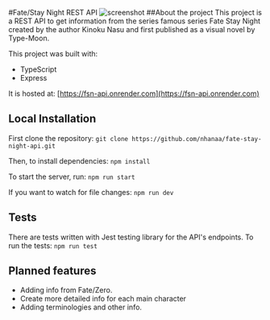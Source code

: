 #Fate/Stay Night REST API
![screenshot](https://static.wikia.nocookie.net/typemoon/images/0/0e/Fate_Stay_Night_-_Logo.png/revision/latest?cb=20210409122858)
##About the project
This project is a REST API to get information from the series famous series Fate Stay Night created by the author Kinoku Nasu and first published as a visual novel by Type-Moon.

This project was built with:
- TypeScript
- Express

It is hosted at: [https://fsn-api.onrender.com](https://fsn-api.onrender.com)

## Local Installation
First clone the repository:
`git clone https://github.com/nhanaa/fate-stay-night-api.git`

Then, to install dependencies:
`npm install`

To start the server, run:
`npm run start`

If you want to watch for file changes:
`npm run dev`

## Tests
There are tests written with Jest testing library for the API's endpoints. To run the tests:
`npm run test`

## Planned features
- Adding info from Fate/Zero.
- Create more detailed info for each main character
- Adding terminologies and other info.
